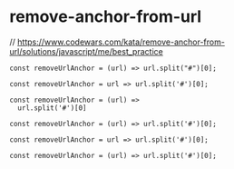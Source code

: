 # remove-anchor-from-url
// https://www.codewars.com/kata/remove-anchor-from-url/solutions/javascript/me/best_practice


```
const removeUrlAnchor = (url) => url.split("#")[0];
```

```
const removeUrlAnchor = url => url.split('#')[0];
```

```
const removeUrlAnchor = (url) =>
  url.split('#')[0]
```

```
const removeUrlAnchor = (url) => url.split('#')[0];
```

```
const removeUrlAnchor = url => url.split('#')[0];
```

```
const removeUrlAnchor = (url) => url.split('#')[0];

```
